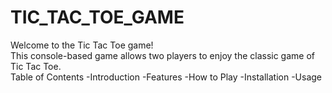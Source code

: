 # TIC_TAC_TOE_GAME
Welcome to the Tic Tac Toe game!<br> This console-based game allows two players to enjoy the classic game of Tic Tac Toe.<br>
Table of Contents
-Introduction
-Features
-How to Play
-Installation
-Usage
